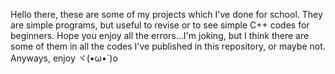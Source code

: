 Hello there,
these are some of my projects which I've done for school. 
They are simple programs, but useful to revise or to see simple C++ codes for beginners.
Hope you enjoy all the errors...I'm joking, but I think there are some of them in all the codes I've published in this
repository, or maybe not. Anyways, enjoy ヾ(•ω•`)o
